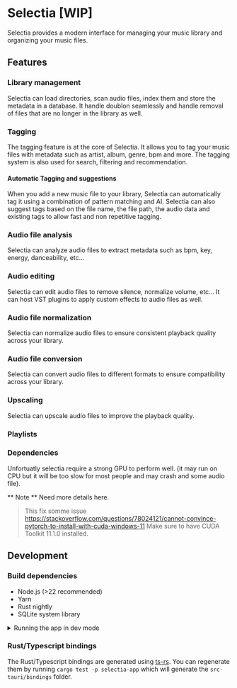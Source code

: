# Selectia [WIP]

Selectia provides a modern interface for managing your music library and
organizing your music files.

## Features

### Library management

Selectia can load directories, scan audio files, index them and store the
metadata in a database. It handle doublon seamlessly and handle removal of files
that are no longer in the library as well.

### Tagging

The tagging feature is at the core of Selectia. It allows you to tag your music
files with metadata such as artist, album, genre, bpm and more. The tagging
system is also used for search, filtering and recommendation.

#### Automatic Tagging and suggestions

When you add a new music file to your library, Selectia can automatically tag it
using a combination of pattern matching and AI. Selectia can also suggest tags
based on the file name, the file path, the audio data and existing tags to allow
fast and non repetitive tagging.

### Audio file analysis

Selectia can analyze audio files to extract metadata such as bpm, key, energy,
danceability, etc...

### Audio editing

Selectia can edit audio files to remove silence, normalize volume, etc... It can
host VST plugins to apply custom effects to audio files as well.

### Audio file normalization

Selectia can normalize audio files to ensure consistent playback quality across
your library.

### Audio file conversion

Selectia can convert audio files to different formats to ensure compatibility
across your library.

### Upscaling

Selectia can upscale audio files to improve the playback quality.

### Playlists

### Dependencies
Unfortuatly selectia require a strong GPU to perform well. (it may run on CPU but it will be too slow for most people and may crash and some audio file).

** Note ** Need more details here.
> This fix somme issue https://stackoverflow.com/questions/78024121/cannot-convince-pytorch-to-install-with-cuda-windows-11
Make sure to have CUDA Toolkit 11.1.0 installed.

## Development

### Build dependencies

- Node.js (>22 recommended)
- Yarn
- Rust nightly
- SQLite system library

<details>
    <summary>Running the app in dev mode</summary>

Install the frontend dependencies.

```bash
cd packages/selectia-app
yarn install
```

And finally run the app (this will automatically build the Rust part and watch for changes in both the Rust and Typescript parts).

```bash
cd packages/selectia-app
yarn tauri dev
```

</details>

### Rust/Typescript bindings

The Rust/Typescript bindings are generated using [ts-rs](https://github.com/Aleph-Alpha/ts-rs).
You can regenerate them by running `cargo test -p selectia-app` which will
generate the `src-tauri/bindings` folder.
